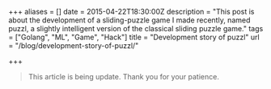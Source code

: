 +++
aliases = []
date = 2015-04-22T18:30:00Z
description = "This post is about the development of a sliding-puzzle game I made recently, named puzzl, a slightly intelligent version of the classical sliding puzzle game."
tags = ["Golang", "ML", "Game", "Hack"]
title = "Development story of puzzl"
url = "/blog/development-story-of-puzzl/"

+++
> This article is being update. Thank you for your patience.